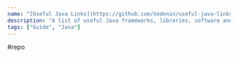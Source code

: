 ```yaml
---
name: "[Useful Java Links](https://github.com/Vedenin/useful-java-links)"
description: "A list of useful Java frameworks, libraries, software and hello worlds examples"
tags: ["Guide", "Java"]
---
```

#repo